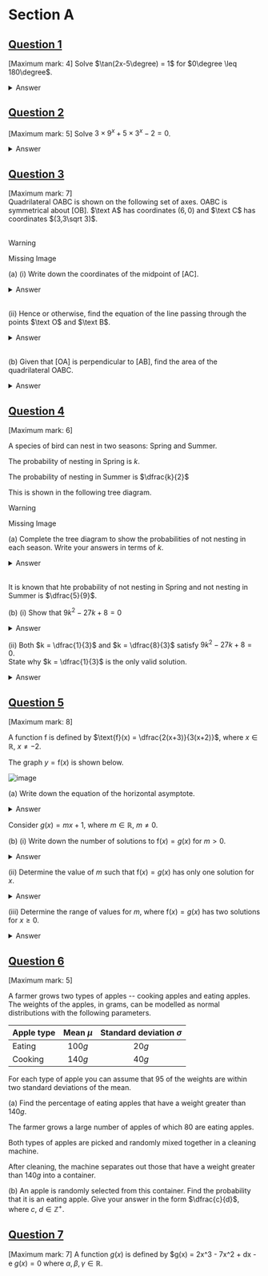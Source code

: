 # Section A

## <ins>Question 1</ins>
[Maximum mark: 4] 
Solve $\tan(2x-5\degree) = 1$ for $0\degree \leq 180\degree$. 

<details>
  <summary>Answer</summary>
  $$\tan(2x-5\degree) = 1$$<br>
  $$2x-5\degree = \arctan 1$$ <br>
  $$225\degree, 45\degree = 2x-5\degree$$<br>
  $$40\degree = 2x$$<br>
  $$x = 25\degree, 115\degree$$
</details>

## <ins>Question 2</ins>
[Maximum mark: 5] Solve $3 \times 9^x + 5 \times 3^x -2 = 0$.

<details>
  <summary>Answer</summary>
  $3 \times 9^x + 5 \times 3^x -2 = 0$ <br>
  $3 \times 3^{2x} + 5 \times 3^x - 2 = 0$ <br>
  $\text {Let } 3^x = u$ <br>
  $3u^2 + 5u -2 = 0$ <br><br>
  $$u = \dfrac{-5 \pm \sqrt{5^{2} - 4 \times 3 \times (-2)}}{2\times3} = \dfrac{-5 \pm 7}{6}$$ <br><br>
  $\therefore 3^x = \dfrac{-5 + 7}{6} = \dfrac{2}{6} = \dfrac{1}{3} = 3^{-1}$ <br><br>
  $\text{or } 3^x = \dfrac{-5 - 7}{6} = \dfrac{-12}{6} = -2 = \text{No real solutions}$ <br><br>
  $x = -1$
</details>

## <ins>Question 3</ins>
[Maximum mark: 7] <br>
Quadrilateral $\text{OABC}$ is shown on the following set of axes. $\text{OABC}$ is symmetrical about $\text{[OB]}$. $\text A$ has coordinates $(6,0)$ and $\text C$ has coordinates $(3,3\sqrt 3)$.<br><br>

> [!WARNING]
> Missing Image

  (a) (i) Write down the coordinates of the midpoint of $\text{[AC]}$.<br>
  <details>
    <summary>Answer</summary>
    $(\dfrac{x_1 + x_2}{2}, \dfrac{y_1+y_2}{2}) = (\dfrac{9}{2}, \dfrac{3\sqrt 3}{2})$
  </details><br>

  (ii) Hence or otherwise, find the equation of the line passing through the points $\text O$ and $\text B$.
  <details>
    <summary>Answer</summary>
    $\text{AC} \perp \text{OB} \Rightarrow m_{AC} \cdot m_{OB} = -1$<br><br>
    $m_{OB} = \dfrac{-1}{\dfrac{3\sqrt3}{-3}} = \dfrac{\sqrt 3}{3}$<br><br>
    $\therefore y = \dfrac{\sqrt 3}{3} x$
  </details><br>

  (b) Given that $\text{[OA]}$ is perpendicular to $\text{[AB]}$, find the area of the quadrilateral $\text{OABC}$.<br>
  <details>
    <summary>Answer</summary>
    $\text {At B}, x = 6 \Rightarrow y = 2\sqrt 3$<br>
    $\text{Area} = (\frac{1}{2} bh)2 = bh = 12\sqrt3 \text{ units}^2$
  </details>

## <ins>Question 4</ins>
[Maximum mark: 6]

A species of bird can nest in two seasons: Spring and Summer. 

The probability of nesting in Spring is $k$.

The probability of nesting in Summer is $\dfrac{k}{2}$

This is shown in the following tree diagram.

> [!WARNING]
> Missing Image

(a) Complete the tree diagram to show the probabilities of not nesting in each season. Write your answers in terms of $k$.

<details>
  <summary>Answer</summary>
  Missing Image
</details>
<br>

It is known that hte probability of not nesting in Spring and not nesting in Summer is $\dfrac{5}{9}$.<br>

(b) (i) Show that $9k^2 - 27k + 8 = 0$<br>
<details>
  <summary>Answer</summary>
  $(1-k)(1-\dfrac{k}{2}) = \frac{5}{9}$
  $9k^2-27k+8 = 0$
</details>

(ii) Both $k = \dfrac{1}{3}$ and $k = \dfrac{8}{3}$ satisfy $9k^2 - 27k + 8 = 0$.<br>
State why $k = \dfrac{1}{3}$ is the only valid solution.

<details>
  <summary>Answer</summary>
  $\frac{8}{3} > 1$ and $0 \leq k \leq 1$ because $k$ must be a probability.
</details>

## <ins>Question 5</ins>
[Maximum mark: 8]

A function $\text{f}$ is defined by $\text{f}(x) = \dfrac{2(x+3)}{3(x+2)}$, where $x \in \mathbb{R}$, $x \neq -2$. 

The graph $y = \text{f}(x)$ is shown below. 

![image](https://github.com/user-attachments/assets/90d945d8-49ba-4b06-832b-53744fab83c5)

(a) Write down the equation of the horizontal asymptote.
<details>
  <summary>Answer</summary>
  Horizontal asymptote at $y = \dfrac{2}{3}$
</details>

Consider $g(x) = mx + 1$, where $m \in \mathbb{R}$, $m \neq 0$.

(b) (i) Write down the number of solutions to $\text{f}(x) = g(x)$ for $m > 0$.
<details>
  <summary>Answer</summary>
  <br>
  $\dfrac{2(x+3)}{3(x+2)} = (mx + 1)$ <br><br>
  $2(x+3) = 3(x+2)(mx + 1)$ <br>
  $0 = 3mx^2 + (1+6m)x$ <br>
  $\Delta = (1+6m)^2 - 4(3m)(0)$ <br>
  $\Delta = (1+6m)^2 > 0$ <br>
  $\Rightarrow \text{Two solutions}$
</details>

(ii) Determine the value of $m$ such that $\text{f}(x) = g(x)$ has only one solution for $x$. 
<details>
  <summary>Answer</summary>
  $\text{One solution} \Rightarrow \Delta = 0$<br>
  $0 = (1+6m)^2$ <br>
  $m = -\dfrac{1}{6}$
</details>

(iii) Determine the range of values for $m$, where $\text{f}(x) = g(x)$ has two solutions for $x\geq 0$. 
<details>
  <summary>Answer</summary>
  For 2 solutions: <br> 
  $(1+6m)^2 > 0 \Rightarrow m > -\dfrac{1}{6}$<br><br>
  
  Solutions are: <br>
  $x = \dfrac{-(1+6m) \pm \sqrt{(1+6m)^2}}{6m}$<br>
  $x_1 = 0$ <br>
  $x_2 = \dfrac{-(1+6m)}{3m}$ <br><br>

  $-\dfrac{1}{6} \leq m < 0$
</details>

## <ins>Question 6</ins>
[Maximum mark: 5]

A farmer grows two types of apples -- cooking apples and eating apples. The weights of the apples, in grams, can be modelled as normal distributions with the following parameters.

| **Apple type** | **Mean $\mu$** | **Standard deviation $\sigma$** |
| :---           | :---:          | :---:                           |
| Eating         | $100 g$        | $20 g$                          |
| Cooking        | $140 g$        | $40 g$                          |

For each type of apple you can assume that $95%$ of the weights are within two standard deviations of the mean.

(a) Find the percentage of eating apples that have a weight greater than $140 g$.

The farmer grows a large number of apples of which $80%$ are eating apples. 

Both types of apples are picked and randomly mixed together in a cleaning machine. 

After cleaning, the machine separates out those that have a weight greater than $140 g$ into a container.

(b) An apple is randomly selected from this container. Find the probability that it is an eating apple. Give your answer in the form $\dfrac{c}{d}$, where $c$, $d \in \mathbb{Z}^+$.


## <ins>Question 7</ins>
[Maximum mark: 7]
A function $g(x)$ is defined by $g(x) = 2x^3 - 7x^2 + dx - e
$g(x) = 0$ where $\alpha, \beta, \gamma \in \mathbb{R}$.

